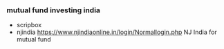 
### mutual fund investing india
- scripbox
- njindia 
https://www.njindiaonline.in/login/Normallogin.php
NJ India for mutual fund 
